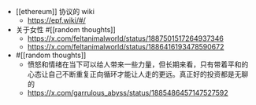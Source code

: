 - [[ethereum]] 协议的 wiki
	- https://epf.wiki/#/
- 关于女性 #[[random thoughts]]
	- https://x.com/feltanimalworld/status/1887501517264937346
	- https://x.com/feltanimalworld/status/1886416193478590672
- #[[random thoughts]]
	- 愤怒和情绪在当下可以给人带来一些力量，但长期来看，只有带着平和的心态让自己不断重复正向循环才能让人走的更远。真正好的投资都是无聊的
	- https://x.com/garrulous_abyss/status/1885486457147527592